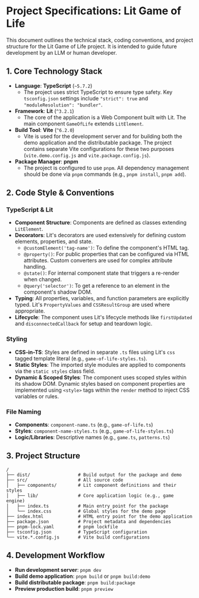 # Project Specifications: Lit Game of Life

This document outlines the technical stack, coding conventions, and project structure for the Lit Game of Life project. It is intended to guide future development by an LLM or human developer.

## 1. Core Technology Stack

- **Language**: **TypeScript** (`~5.7.2`)
  - The project uses strict TypeScript to ensure type safety. Key `tsconfig.json` settings include `"strict": true` and `"moduleResolution": "bundler"`.
- **Framework**: **Lit** (`^3.2.1`)
  - The core of the application is a Web Component built with Lit. The main component `GameOfLife` extends `LitElement`.
- **Build Tool**: **Vite** (`^6.2.0`)
  - Vite is used for the development server and for building both the demo application and the distributable package. The project contains separate Vite configurations for these two purposes (`vite.demo.config.js` and `vite.package.config.js`).
- **Package Manager**: **pnpm**
  - The project is configured to use `pnpm`. All dependency management should be done via `pnpm` commands (e.g., `pnpm install`, `pnpm add`).

## 2. Code Style & Conventions

### TypeScript & Lit

- **Component Structure**: Components are defined as classes extending `LitElement`.
- **Decorators**: Lit's decorators are used extensively for defining custom elements, properties, and state.
  - `@customElement('tag-name')`: To define the component's HTML tag.
  - `@property()`: For public properties that can be configured via HTML attributes. Custom converters are used for complex attribute handling.
  - `@state()`: For internal component state that triggers a re-render when changed.
  - `@query('selector')`: To get a reference to an element in the component's shadow DOM.
- **Typing**: All properties, variables, and function parameters are explicitly typed. Lit's `PropertyValues` and `CSSResultGroup` are used where appropriate.
- **Lifecycle**: The component uses Lit's lifecycle methods like `firstUpdated` and `disconnectedCallback` for setup and teardown logic.

### Styling

- **CSS-in-TS**: Styles are defined in separate `.ts` files using Lit's `css` tagged template literal (e.g., `game-of-life-styles.ts`).
- **Static Styles**: The imported style modules are applied to components via the `static styles` class field.
- **Dynamic & Scoped Styles**: The component uses scoped styles within its shadow DOM. Dynamic styles based on component properties are implemented using `<style>` tags within the `render` method to inject CSS variables or rules.

### File Naming

- **Components**: `component-name.ts` (e.g., `game-of-life.ts`)
- **Styles**: `component-name-styles.ts` (e.g., `game-of-life-styles.ts`)
- **Logic/Libraries**: Descriptive names (e.g., `game.ts`, `patterns.ts`)

## 3. Project Structure

```
/
├── dist/                  # Build output for the package and demo
├── src/                   # All source code
│   ├── components/        # Lit component definitions and their styles
│   ├── lib/               # Core application logic (e.g., game engine)
│   ├── index.ts           # Main entry point for the package
│   └── index.css          # Global styles for the demo page
├── index.html             # HTML entry point for the demo application
├── package.json           # Project metadata and dependencies
├── pnpm-lock.yaml         # pnpm lockfile
├── tsconfig.json          # TypeScript configuration
└── vite.*.config.js       # Vite build configurations
```

## 4. Development Workflow

- **Run development server**: `pnpm dev`
- **Build demo application**: `pnpm build` or `pnpm build:demo`
- **Build distributable package**: `pnpm build:package`
- **Preview production build**: `pnpm preview`

